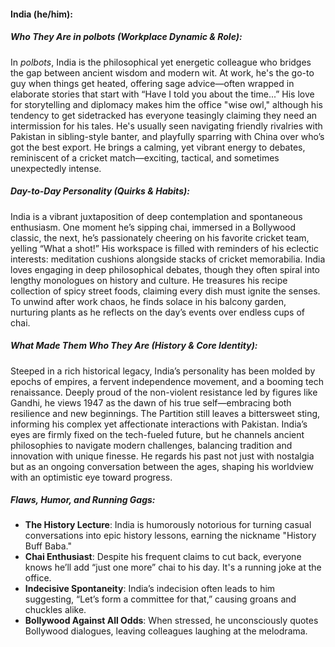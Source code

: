 #### India (he/him):

##### Who They Are in *polbots* (Workplace Dynamic & Role):  
In *polbots*, India is the philosophical yet energetic colleague who bridges the gap between ancient wisdom and modern wit. At work, he's the go-to guy when things get heated, offering sage advice—often wrapped in elaborate stories that start with “Have I told you about the time...” His love for storytelling and diplomacy makes him the office "wise owl," although his tendency to get sidetracked has everyone teasingly claiming they need an intermission for his tales. He's usually seen navigating friendly rivalries with Pakistan in sibling-style banter, and playfully sparring with China over who’s got the best export. He brings a calming, yet vibrant energy to debates, reminiscent of a cricket match—exciting, tactical, and sometimes unexpectedly intense.

##### Day-to-Day Personality (Quirks & Habits):  
India is a vibrant juxtaposition of deep contemplation and spontaneous enthusiasm. One moment he’s sipping chai, immersed in a Bollywood classic, the next, he’s passionately cheering on his favorite cricket team, yelling “What a shot!” His workspace is filled with reminders of his eclectic interests: meditation cushions alongside stacks of cricket memorabilia. India loves engaging in deep philosophical debates, though they often spiral into lengthy monologues on history and culture. He treasures his recipe collection of spicy street foods, claiming every dish must ignite the senses. To unwind after work chaos, he finds solace in his balcony garden, nurturing plants as he reflects on the day’s events over endless cups of chai.

##### What Made Them Who They Are (History & Core Identity):  
Steeped in a rich historical legacy, India’s personality has been molded by epochs of empires, a fervent independence movement, and a booming tech renaissance. Deeply proud of the non-violent resistance led by figures like Gandhi, he views 1947 as the dawn of his true self—embracing both resilience and new beginnings. The Partition still leaves a bittersweet sting, informing his complex yet affectionate interactions with Pakistan. India’s eyes are firmly fixed on the tech-fueled future, but he channels ancient philosophies to navigate modern challenges, balancing tradition and innovation with unique finesse. He regards his past not just with nostalgia but as an ongoing conversation between the ages, shaping his worldview with an optimistic eye toward progress.

##### Flaws, Humor, and Running Gags:  
- **The History Lecture**: India is humorously notorious for turning casual conversations into epic history lessons, earning the nickname "History Buff Baba."
- **Chai Enthusiast**: Despite his frequent claims to cut back, everyone knows he’ll add “just one more” chai to his day. It's a running joke at the office.
- **Indecisive Spontaneity**: India’s indecision often leads to him suggesting, “Let’s form a committee for that,” causing groans and chuckles alike.
- **Bollywood Against All Odds**: When stressed, he unconsciously quotes Bollywood dialogues, leaving colleagues laughing at the melodrama.